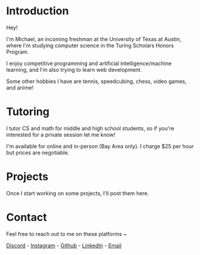# Introduction
Hey!

I'm Michael, an incoming freshman at the University of Texas at Austin, where I'm studying computer science in the Turing Scholars Honors Program.

I enjoy competitive programming and artificial intelligence/machine learning, and I'm also trying to learn web development.

Some other hobbies I have are tennis, speedcubing, chess, video games, and anime!

# Tutoring
I tutor CS and math for middle and high school students, so if you're interested for a private session let me know!

I'm available for online and in-person (Bay Area only). I charge $25 per hour but prices are negotiable.

# Projects
Once I start working on some projects, I'll post them here.

# Contact
Feel free to reach out to me on these platforms ~

[Discord](https://discordapp.com/users/545056316905750539) - 
[Instagram](https://www.instagram.com/michael.jxu/) - 
[Github](https://github.com/michyjz) - 
[LinkedIn](https://www.linkedin.com/in/michael-j-xu/) - 
[Email](mailto:jiazhuo.xu@gmail.com) 
